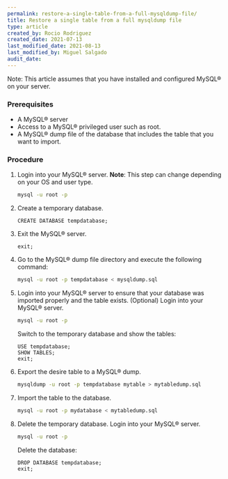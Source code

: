```yaml
---
permalink: restore-a-single-table-from-a-full-mysqldump-file/
title: Restore a single table from a full mysqldump file
type: article
created_by: Rocio Rodriguez
created_date: 2021-07-13
last_modified_date: 2021-08-13
last_modified_by: Miguel Salgado
audit_date:
---
```


Note: This article assumes that you have installed and configured MySQL® on your server.

### Prerequisites
   - A MySQL® server
   - Access to a MySQL® privileged user such as root.
   - A MySQL® dump file of the database that includes the table that you want to import.

### Procedure

1. Login into your MySQL® server. 
    **Note**: This step can change depending on your OS and user type.
    ```sh
    mysql -u root -p
    ```
2. Create a temporary database.
    ```mysql
    CREATE DATABASE tempdatabase;
    ```
3. Exit the MySQL® server.
    ```mysql
    exit;
    ```
4. Go to the MySQL® dump file directory and execute the following command:
    ```sh
    mysql -u root -p tempdatabase < mysqldump.sql
    ```
5. Login into your MySQL® server to ensure that your database was imported properly and the table exists. (Optional)
    Login into your MySQL® server.
    ```sh
    mysql -u root -p
    ```
    Switch to the temporary database and show the tables:
    ```mysql
    USE tempdatabase;
    SHOW TABLES;
    exit;
    ```
6. Export the desire table to a MySQL® dump.
    ```sh
    mysqldump -u root -p tempdatabase mytable > mytabledump.sql
    ```
7. Import the table to the database.
    ```sh
    mysql -u root -p mydatabase < mytabledump.sql
    ```
8. Delete the temporary database.
    Login into your MySQL® server.
    ```sh
    mysql -u root -p
    ```
    Delete the database:
    ```mysql
    DROP DATABASE tempdatabase;
    exit;
    ```


    
